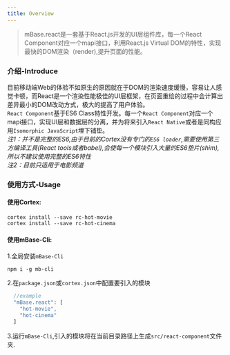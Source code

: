 ```yaml
---
title: Overview
---
```


> mBase.react是一套基于React.js开发的UI层组件库，每一个React Component对应一个mapi接口，利用React.js Virtual DOM的特性，实现最快的DOM渲染（render),提升页面的性能。

### 介绍-Introduce

  目前移动端Web的体验不如原生的原因就在于DOM的渲染速度缓慢，容易让人感觉卡顿，而React是一个渲染性能极佳的UI层框架，在页面重绘的过程中会计算出差异最小的DOM改动方式，极大的提高了用户体验。   
`React Component`基于ES6 Class特性开发。每一个`React Component`对应一个mapi接口，实现UI层和数据层的分离，并为将来引入`React Native`或者是同构应用`Isomorphic JavaScript`埋下铺垫。   
*注1：并不是完整的ES6,由于目前的Cortex没有专门的`ES6 loader`,需要使用第三方编译工具(React tools或者babel),会使每一个模块引入大量的ES6垫片(shim),所以不建议使用完整的ES6特性*   
*注2：目前只适用于电影频道*

### 使用方式-Usage

#### 使用Cortex:

```shell
cortex install --save rc-hot-movie
cortex install --save rc-hot-cinema
```

#### 使用mBase-Cli:

1.全局安装`mBase-Cli`

```shell
npm i -g mb-cli

```
  
2.在`package.json`或`cortex.json`中配置要引入的模块

```javascript
  //example
  "mBase.react": [
    "hot-movie",
    "hot-cinema"
  ]
```

3.运行```mBase-Cli```,引入的模块将在当前目录路径上生成`src/react-component`文件夹.




